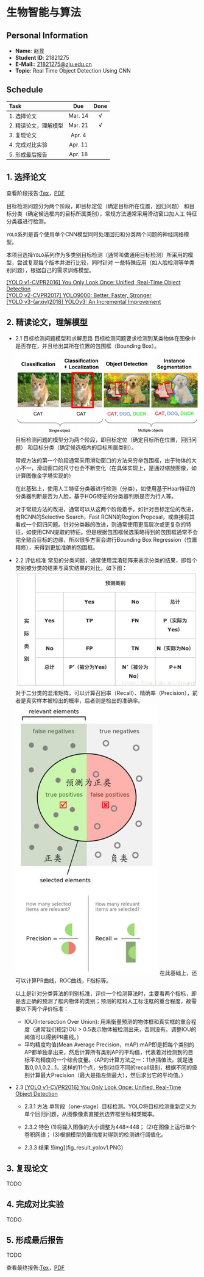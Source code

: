 # 生物智能与算法

## Personal Information
* **Name**: 赵昱  
* **Student ID**: 21821275
* **E-Mail:**: 21821275@zju.edu.cn
* **Topic**: Real Time Object Detection Using CNN

## Schedule
| Task | Due | Done |
| :-- | :-: | :-: |
| 1. 选择论文 | Mar. 14 | &radic; |
| 2. 精读论文，理解模型 | Mar. 21 | &radic;  |
| 3. 复现论文 | Apr. 4 |  |
| 4. 完成对比实验 | Apr. 11 |  |
| 5. 形成最后报告 | Apr. 18 |  | 

## 1. 选择论文
查看阶段报告:[Tex](report1-21821275.tex)，[PDF](report1-21821275.pdf)

目标检测问题分为两个阶段，即目标定位（确定目标所在位置，回归问题）
和目标分类（确定候选框内的目标所属类别），常规方法通常采用滑动窗口加人工
特征分类器进行检测。

`YOLO`系列是首个使用单个CNN模型同时处理回归和分类两个问题的神经网络模型。

本项目选择`YOLO`系列作为多类别目标检测（通常叫做通用目标检测）所采用的模型，尝试复现每个版本并进行比较，同时针对
一些特殊应用（如人脸检测等单类别问题），根据自己的需求训练模型。

[[YOLO v1-CVPR2016] You Only Look Once: Unified, Real-Time Object Detection](https://www.cv-foundation.org/openaccess/content_cvpr_2016/papers/Redmon_You_Only_Look_CVPR_2016_paper.pdf)  
[[YOLO v2-CVPR2017] YOLO9000: Better, Faster, Stronger](http://openaccess.thecvf.com/content_cvpr_2017/papers/Redmon_YOLO9000_Better_Faster_CVPR_2017_paper.pdf)  
[[YOLO v3-(arxiv)2018] YOLOv3: An Incremental Improvement](https://arxiv.org/pdf/1804.02767)  

## 2. 精读论文，理解模型
- 2.1 目标检测问题模型和求解思路
    目标检测问题要求检测到某类物体在图像中是否存在，并且给出其所在位置的包围框（Bounding Box）。
    ![img](fig_problem_model.jpg)
    目标检测问题的模型分为两个阶段，即目标定位（确定目标所在位置，回归问题）
和目标分类（确定候选框内的目标所属类别）。

    常规方法的第一个阶段通常采用滑动窗口的方法来穷举包围框，由于物体的大小不一，滑动窗口的尺寸也会不断变化（在具体实现上，是通过缩放图像，如计算图像金字塔实现的）

    在此基础上，使用人工特征分类器进行检测（分类），如使用基于Haar特征的分类器判断是否为人脸，基于HOG特征的分类器判断是否为行人等。

    对于常规方法的改进，通常可以从这两个阶段着手。如针对目标定位的改进，有RCNN的Selective Search，Fast RCNN的Region Proposal，或直接将其看成一个回归问题。针对分类器的改进，则通常使用更高层次或更复杂的特征，如使用CNN提取的特征。但是根据包围框候选策略得到的包围框通常不会完全贴合目标的边缘，所以很多方案会进行Bounding Box Regression（位置精修），来得到更加准确的包围框。
    
- 2.2 评估标准
    常见的分类问题，通常使用混淆矩阵来表示分类的结果，即每个类别被分类的结果与真实结果的对比，如下图：
    ![img](fig_confusion_matrix.png)
    对于二分类的混淆矩阵，可以计算召回率（Recall）、精确率（Precision），前者是真实样本被检出的概率，后者则是检出的准确率。
    ![img](fig_precision_recall.jpg)
    在此基础上，还可以计算PR曲线，ROC曲线，F指标等。

    以上是针对分类算法的判别标准，评价一个检测算法时，主要看两个指标，即是否正确的预测了框内物体的类别；预测的框和人工标注框的重合程度，故需要以下两个评价标准：
    - IOU(Intersection Over Union): 用来衡量预测的物体框和真实框的重合程度（通常我们规定IOU > 0.5表示物体被检测出来，否则没有。调整IOU的阈值可以得到PR曲线。）
    - 平均精度均值(Mean Average Precision，mAP):mAP即是把每个类别的AP都单独拿出来，然后计算所有类别AP的平均值，代表着对检测到的目标平均精度的一个综合度量。（AP的计算方法之一：11点插值法。就是选取0,0.1,0.2…1，这样的11个点，分别对应不同的recall级别，根据不同的级别计算最大Precision（最大是指左侧最大），然后求出它的平均值。）
    
- 2.3 [[YOLO v1-CVPR2016] You Only Look Once: Unified, Real-Time Object Detection](https://www.cv-foundation.org/openaccess/content_cvpr_2016/papers/Redmon_You_Only_Look_CVPR_2016_paper.pdf)  
    - 2.3.1 方法
        单阶段（one-stage）目标检测。YOLO将目标检测重新定义为单个回归问题，从图像像素直接到边界框坐标和类概率。
    - 2.3.2 特色
    (1)将输入图像的大小调整为448×448；
    (2)在图像上运行单个卷积网络；
    (3)根据模型的置信度对得到的检测进行阈值化。
    
    - 2.3.3 结果
    ![img](fig_result_yolov1.PNG）

## 3. 复现论文
TODO

## 4. 完成对比实验
TODO

## 5. 形成最后报告
TODO

查看最终报告:[Tex]()，[PDF]()
 